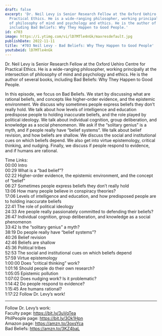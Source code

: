 ```yaml
---
draft: false
excerpt: 'Dr. Neil Levy is Senior Research Fellow at the Oxford Uehiro Centre for
  Practical Ethics. He is a wide-ranging philosopher, working principally at the intersection
  of philosophy of mind and psychology and ethics. He is the author of several books,
  including Bad Beliefs: Why They Happen to Good People.'
id: e703
image: https://i.ytimg.com/vi/lD7MTle4nGk/maxresdefault.jpg
publishDate: 2022-11-11
title: '#703 Neil Levy - Bad Beliefs: Why They Happen to Good People'
youtubeid: lD7MTle4nGk
---
```

Dr. Neil Levy is Senior Research Fellow at the Oxford Uehiro Centre for Practical Ethics. He is a wide-ranging philosopher, working principally at the intersection of philosophy of mind and psychology and ethics. He is the author of several books, including Bad Beliefs: Why They Happen to Good People.

In this episode, we focus on Bad Beliefs. We start by discussing what are rational beliefs, and concepts like higher-order evidence, and the epistemic environment. We discuss why sometimes people express beliefs they don’t really hold. We talk about how levels of intelligence and education predispose people to holding inaccurate beliefs, and the role played by political ideology. We talk about individual cognition, group deliberation, and knowledge as a social phenomenon. We ask if the “solitary genius” is a myth, and if people really have “belief systems”. We talk about belief revision, and how beliefs are shallow. We discuss the social and institutional cues on which beliefs depend. We also get into virtue epistemology, critical thinking, and nudging. Finally, we discuss if people respond to evidence, and if humans are rational.

Time Links:  
00:00 Intro  
00:29  What is a “bad belief”?  
02:22  Higher-order evidence, the epistemic environment, and the concept of “belief”  
06:27  Sometimes people express beliefs they don’t really hold  
13:06  How many people believe in conspiracy theories?  
17:06  Levels of intelligence and education, and how predisposed people are to holding inaccurate beliefs  
22:41  The role of political ideology  
24:33  Are people really passionately committed to defending their beliefs?  
26:47  Individual cognition, group deliberation, and knowledge as a social phenomenon  
33:42  Is the “solitary genius” a myth?  
38:19  Do people really have “belief systems”?  
40:26  Belief revision  
42:46  Beliefs are shallow  
45:36  Political tribes  
52:53  The social and institutional cues on which beliefs depend  
57:59  Virtue epistemology  
1:00:00 Does “critical thinking” work?  
1:01:16  Should people do their own research?  
1:05:05  Epistemic pollution  
1:07:02  Does nudging work? Is it problematic?  
1:14:42  Do people respond to evidence?  
1:15:45  Are humans rational?  
1:17:22  Follow Dr. Levy’s work!

---

Follow Dr. Levy’s work:  
Faculty page: https://bit.ly/3uVqTea  
PhilPeople page: https://bit.ly/3Ok1Hpn  
Amazon page: https://amzn.to/3oxsYca  
Bad Beliefs: https://amzn.to/3KZ4baL
